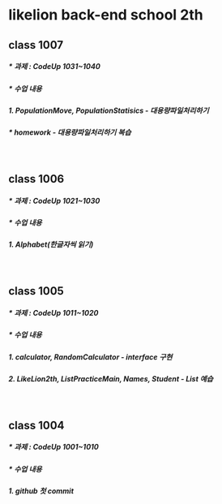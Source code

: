 # likelion back-end school 2th

## class 1007
##### * 과제 : CodeUp 1031~1040
##### * 수업 내용 
##### 1. PopulationMove, PopulationStatisics - 대용량파일처리하기
##### * homework - 대용량파일처리하기 복습
<br/>

## class 1006
##### * 과제 : CodeUp 1021~1030
##### * 수업 내용
##### 1. Alphabet(한글자씩 읽기)

<br/>

## class 1005
##### * 과제 : CodeUp 1011~1020
##### * 수업 내용 
##### 1. calculator, RandomCalculator - interface 구현
##### 2. LikeLion2th, ListPracticeMain, Names, Student - List 예습

<br/>

## class 1004
##### * 과제 : CodeUp 1001~1010
##### * 수업 내용
##### 1. github 첫 commit
